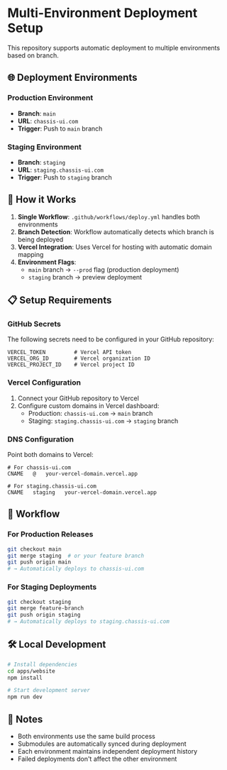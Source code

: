 # Multi-Environment Deployment Setup

This repository supports automatic deployment to multiple environments based on branch.

## 🌐 **Deployment Environments**

### **Production Environment**
- **Branch**: `main`
- **URL**: `chassis-ui.com`
- **Trigger**: Push to `main` branch

### **Staging Environment**
- **Branch**: `staging`
- **URL**: `staging.chassis-ui.com`
- **Trigger**: Push to `staging` branch

## 🚀 **How it Works**

1. **Single Workflow**: `.github/workflows/deploy.yml` handles both environments
2. **Branch Detection**: Workflow automatically detects which branch is being deployed
3. **Vercel Integration**: Uses Vercel for hosting with automatic domain mapping
4. **Environment Flags**: 
   - `main` branch → `--prod` flag (production deployment)
   - `staging` branch → preview deployment

## 📋 **Setup Requirements**

### **GitHub Secrets**
The following secrets need to be configured in your GitHub repository:

```
VERCEL_TOKEN         # Vercel API token
VERCEL_ORG_ID        # Vercel organization ID  
VERCEL_PROJECT_ID    # Vercel project ID
```

### **Vercel Configuration**
1. Connect your GitHub repository to Vercel
2. Configure custom domains in Vercel dashboard:
   - Production: `chassis-ui.com` → `main` branch
   - Staging: `staging.chassis-ui.com` → `staging` branch

### **DNS Configuration**
Point both domains to Vercel:

```dns
# For chassis-ui.com
CNAME   @   your-vercel-domain.vercel.app

# For staging.chassis-ui.com  
CNAME   staging   your-vercel-domain.vercel.app
```

## 🔄 **Workflow**

### **For Production Releases**
```bash
git checkout main
git merge staging  # or your feature branch
git push origin main
# → Automatically deploys to chassis-ui.com
```

### **For Staging Deployments**
```bash
git checkout staging
git merge feature-branch
git push origin staging  
# → Automatically deploys to staging.chassis-ui.com
```

## 🛠 **Local Development**

```bash
# Install dependencies
cd apps/website
npm install

# Start development server
npm run dev
```

## 📝 **Notes**

- Both environments use the same build process
- Submodules are automatically synced during deployment
- Each environment maintains independent deployment history
- Failed deployments don't affect the other environment
